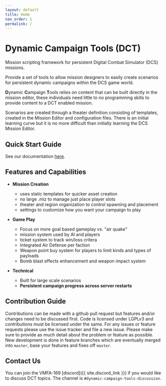```yaml
---
layout: default
title: Home
nav_order: 1
permalink: /
---
```


# Dynamic Campaign Tools (DCT)

Mission scripting framework for persistent Digital Combat Simulator (DCS)
missions.

Provide a set of tools to allow mission designers to easily create scenarios
for persistent dynamic campaigns within the DCS game world.

**D**ynamic **C**ampaign **T**ools relies on content that can be built
directly in the mission editor, these individuals need little to no
programming skills to provide content to a DCT enabled mission.

Scenarios are created through a theater definition consisting of templates,
created in the Mission Editor and configuration files. There is an initial
learning curve but it is no more difficult than initially learning the DCS
Mission Editor.

## Quick Start Guide

See our documentation [here](quick-start.md).

## Features and Capabilities

* **Mission Creation**
  - uses static templates for quicker asset creation
  - no large .miz to manage just place player slots
  - theater and region organization to control spawning
    and placement
  - settings to customize how you want your campaign to
    play

* **Game Play**
  - Focus on more goal based gameplay vs. "air quake"
  - mission system used by AI and players
  - ticket system to track win/loss critera
  - Integrated Air Defense per faction
  - Weapon point buy system for players to limit kinds and
    types of payloads
  - Bomb blast effects enhancement and weapon impact system

* **Technical**
  - Built for large scale scenarios
  - **Persistent campaign progress across server restarts**

## Contribution Guide

Contributions can be made with a github pull request but features and/or
changes need to be discussed first. Code is licensed under LGPLv3 and
contributions must be licensed under the same. For any issues or feature
requests please use the issue tracker and file a new issue. Please make sure to
provide as much detail about the problem or feature as possible. New
development is done in feature branches which are eventually merged into
`master`, base your features and fixes off `master`.

## Contact Us

You can join the VMFA-169 [discord]({{ site.discord_link }}) if you
would like to discuss DCT topics. The channel is
`#dynamic-campaign-tools-discussion`.
